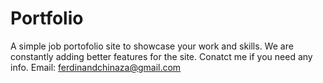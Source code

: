 # Portfolio
A simple job portofolio site to showcase your work and skills. We are constantly adding better features for the site. Conatct me if you need any info. Email: ferdinandchinaza@gmail.com
